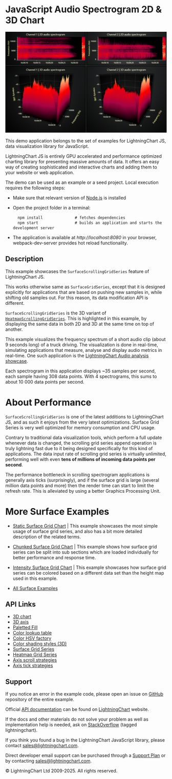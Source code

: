 # JavaScript Audio Spectrogram 2D & 3D Chart

![JavaScript Audio Spectrogram 2D & 3D Chart](surfaceScrollingGrid-darkGold.png)

This demo application belongs to the set of examples for LightningChart JS, data visualization library for JavaScript.

LightningChart JS is entirely GPU accelerated and performance optimized charting library for presenting massive amounts of data. It offers an easy way of creating sophisticated and interactive charts and adding them to your website or web application.

The demo can be used as an example or a seed project. Local execution requires the following steps:

-   Make sure that relevant version of [Node.js](https://nodejs.org/en/download/) is installed
-   Open the project folder in a terminal:

          npm install              # fetches dependencies
          npm start                # builds an application and starts the development server

-   The application is available at _http://localhost:8080_ in your browser, webpack-dev-server provides hot reload functionality.


## Description

This example showcases the `SurfaceScrollingGridSeries` feature of LightningChart JS.

This works otherwise same as `SurfaceGridSeries`, except that it is designed explicitly for applications that are based on pushing new samples in, while shifting old samples out. For this reason, its data modification API is different.

`SurfaceScrollingGridSeries` is the 3D variant of [`HeatmapScrollingGridSeries`](https://lightningchart.com/lightningchart-js-api-documentation/v3.2.0/classes/heatmapscrollinggridseries.html). This is highlighted in this example, by displaying the same data in both 2D and 3D at the same time on top of another.

This example visualizes the frequency spectrum of a short audio clip (about 9 seconds long) of a truck driving. The visualization is done in real-time, simulating applications that measure, analyse and display audio metrics in real-time. One such application is the [LightningChart Audio analysis showcase](https://arction.github.io/lcjs-showcase-audio/).

Each spectrogram in this application displays ~35 samples per second, each sample having 308 data points. With 4 spectrograms, this sums to about 10 000 data points per second.

# About Performance

`SurfaceScrollingGridSeries` is one of the latest additions to LightningChart JS, and as such it enjoys from the very latest optimizations. Surface Grid Series is very well optimized for memory consumption and CPU usage.

Contrary to traditional data visualization tools, which perform a full update whenever data is changed, the scrolling grid series append operation is truly lightning fast due to it being designed specifically for this kind of applications. The data input rate of scrolling grid series is virtually unlimited, performing well with even **tens of millions of incoming data points per second**.

The performance bottleneck in scrolling spectrogram applications is generally axis ticks (surprisingly), and if the surface grid is large (several million data points and more) then the render time can start to limit the refresh rate. This is alleviated by using a better Graphics Processing Unit.

# More Surface Examples

-   [Static Surface Grid Chart](https://lightningchart.com/lightningchart-js-interactive-examples/examples/lcjs-example-0912-surfaceGrid.html) | This example showcases the most simple usage of surface grid series, and also has a bit more detailed description of the related terms.

-   [Chunked Surface Grid Chart](https://lightningchart.com/lightningchart-js-interactive-examples/examples/lcjs-example-0916-surfaceChunkLoad.html) | This example shows how surface grid series can be split into sub sections which are loaded individually for better performance and response time.

-   [Intensity Surface Grid Chart](https://lightningchart.com/lightningchart-js-interactive-examples/examples/lcjs-example-0914-surfaceIntensityGrid.html) | This example showcases how surface grid series can be colored based on a different data set than the height map used in this example.

-   [All Surface Examples](https://lightningchart.com/lightningchart-js-interactive-examples/search.html?t=surface)


## API Links

* [3D chart]
* [3D axis]
* [Paletted Fill]
* [Color lookup table]
* [Color HSV factory]
* [Color shading styles (3D)]
* [Surface Grid Series]
* [Heatmap Grid Series]
* [Axis scroll strategies]
* [Axis tick strategies]


## Support

If you notice an error in the example code, please open an issue on [GitHub][0] repository of the entire example.

Official [API documentation][1] can be found on [LightningChart][2] website.

If the docs and other materials do not solve your problem as well as implementation help is needed, ask on [StackOverflow][3] (tagged lightningchart).

If you think you found a bug in the LightningChart JavaScript library, please contact sales@lightningchart.com.

Direct developer email support can be purchased through a [Support Plan][4] or by contacting sales@lightningchart.com.

[0]: https://github.com/Arction/
[1]: https://lightningchart.com/lightningchart-js-api-documentation/
[2]: https://lightningchart.com
[3]: https://stackoverflow.com/questions/tagged/lightningchart
[4]: https://lightningchart.com/support-services/

© LightningChart Ltd 2009-2025. All rights reserved.


[3D chart]: https://lightningchart.com/js-charts/api-documentation/v8.0.1/classes/Chart3D.html
[3D axis]: https://lightningchart.com/js-charts/api-documentation/v8.0.1/classes/Axis3D.html
[Paletted Fill]: https://lightningchart.com/js-charts/api-documentation/v8.0.1/classes/PalettedFill.html
[Color lookup table]: https://lightningchart.com/js-charts/api-documentation/v8.0.1/classes/LUT.html
[Color HSV factory]: https://lightningchart.com/js-charts/api-documentation/v8.0.1/functions/ColorHSV.html
[Color shading styles (3D)]: https://lightningchart.com/js-charts/api-documentation/v8.0.1/variables/ColorShadingStyles.html
[Surface Grid Series]: https://lightningchart.com/js-charts/api-documentation/v8.0.1/classes/SurfaceGridSeries3D.html
[Heatmap Grid Series]: https://lightningchart.com/js-charts/api-documentation/v8.0.1/classes/HeatmapGridSeriesIntensityValues.html
[Axis scroll strategies]: https://lightningchart.com/js-charts/api-documentation/v8.0.1/variables/AxisScrollStrategies.html
[Axis tick strategies]: https://lightningchart.com/js-charts/api-documentation/v8.0.1/variables/AxisTickStrategies.html

